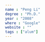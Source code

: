 ```yaml
---
name : "Peng Li"
degree : "Ph.D."
year : "2008"
where : "Google"
website : ""
tags : ["alum"]
---
```

